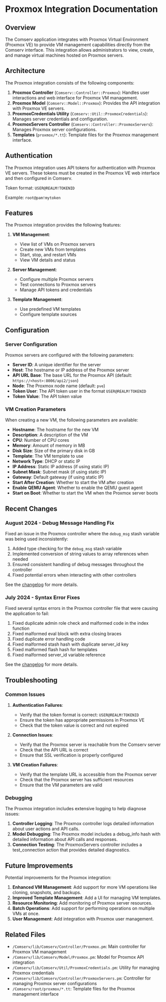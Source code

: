 # Proxmox Integration Documentation

## Overview

The Comserv application integrates with Proxmox Virtual Environment (Proxmox VE) to provide VM management capabilities directly from the Comserv interface. This integration allows administrators to view, create, and manage virtual machines hosted on Proxmox servers.

## Architecture

The Proxmox integration consists of the following components:

1. **Proxmox Controller** (`Comserv::Controller::Proxmox`): Handles user interactions and web interface for Proxmox VM management.
2. **Proxmox Model** (`Comserv::Model::Proxmox`): Provides the API integration with Proxmox VE servers.
3. **ProxmoxCredentials Utility** (`Comserv::Util::ProxmoxCredentials`): Manages server credentials and configuration.
4. **ProxmoxServers Controller** (`Comserv::Controller::ProxmoxServers`): Manages Proxmox server configurations.
5. **Templates** (`proxmox/*.tt`): Template files for the Proxmox management interface.

## Authentication

The Proxmox integration uses API tokens for authentication with Proxmox VE servers. These tokens must be created in the Proxmox VE web interface and then configured in Comserv.

Token format: `USER@REALM!TOKENID`

Example: `root@pam!mytoken`

## Features

The Proxmox integration provides the following features:

1. **VM Management**:
   - View list of VMs on Proxmox servers
   - Create new VMs from templates
   - Start, stop, and restart VMs
   - View VM details and status

2. **Server Management**:
   - Configure multiple Proxmox servers
   - Test connections to Proxmox servers
   - Manage API tokens and credentials

3. **Template Management**:
   - Use predefined VM templates
   - Configure template sources

## Configuration

### Server Configuration

Proxmox servers are configured with the following parameters:

- **Server ID**: A unique identifier for the server
- **Host**: The hostname or IP address of the Proxmox server
- **API URL Base**: The base URL for the Proxmox API (default: `https://<host>:8006/api2/json`)
- **Node**: The Proxmox node name (default: `pve`)
- **Token User**: The API token user in the format `USER@REALM!TOKENID`
- **Token Value**: The API token value

### VM Creation Parameters

When creating a new VM, the following parameters are available:

- **Hostname**: The hostname for the new VM
- **Description**: A description of the VM
- **CPU**: Number of CPU cores
- **Memory**: Amount of memory in MB
- **Disk Size**: Size of the primary disk in GB
- **Template**: The VM template to use
- **Network Type**: DHCP or static IP
- **IP Address**: Static IP address (if using static IP)
- **Subnet Mask**: Subnet mask (if using static IP)
- **Gateway**: Default gateway (if using static IP)
- **Start After Creation**: Whether to start the VM after creation
- **Enable QEMU Agent**: Whether to enable the QEMU guest agent
- **Start on Boot**: Whether to start the VM when the Proxmox server boots

## Recent Changes

### August 2024 - Debug Message Handling Fix

Fixed an issue in the Proxmox controller where the `debug_msg` stash variable was being used inconsistently:

1. Added type checking for the `debug_msg` stash variable
2. Implemented conversion of string values to array references when needed
3. Ensured consistent handling of debug messages throughout the controller
4. Fixed potential errors when interacting with other controllers

See the [changelog](changelog/2024-08-proxmox-debug-msg-fix.md) for more details.

### July 2024 - Syntax Error Fixes

Fixed several syntax errors in the Proxmox controller file that were causing the application to fail:

1. Fixed duplicate admin role check and malformed code in the index function
2. Fixed malformed eval block with extra closing braces
3. Fixed duplicate error handling code
4. Fixed malformed stash hash with duplicate server_id key
5. Fixed malformed flash hash for templates
6. Fixed malformed server_id variable reference

See the [changelog](changelog/2024-07-proxmox-controller-fixes.md) for more details.

## Troubleshooting

### Common Issues

1. **Authentication Failures**:
   - Verify that the token format is correct: `USER@REALM!TOKENID`
   - Ensure the token has appropriate permissions in Proxmox VE
   - Check that the token value is correct and not expired

2. **Connection Issues**:
   - Verify that the Proxmox server is reachable from the Comserv server
   - Check that the API URL is correct
   - Ensure that SSL verification is properly configured

3. **VM Creation Failures**:
   - Verify that the template URL is accessible from the Proxmox server
   - Check that the Proxmox server has sufficient resources
   - Ensure that the VM parameters are valid

### Debugging

The Proxmox integration includes extensive logging to help diagnose issues:

1. **Controller Logging**: The Proxmox controller logs detailed information about user actions and API calls.
2. **Model Debugging**: The Proxmox model includes a debug_info hash with detailed information about API calls and responses.
3. **Connection Testing**: The ProxmoxServers controller includes a test_connection action that provides detailed diagnostics.

## Future Improvements

Potential improvements for the Proxmox integration:

1. **Enhanced VM Management**: Add support for more VM operations like cloning, snapshots, and backups.
2. **Improved Template Management**: Add a UI for managing VM templates.
3. **Resource Monitoring**: Add monitoring of Proxmox server resources.
4. **Batch Operations**: Add support for performing operations on multiple VMs at once.
5. **User Management**: Add integration with Proxmox user management.

## Related Files

- `/Comserv/lib/Comserv/Controller/Proxmox.pm`: Main controller for Proxmox VM management
- `/Comserv/lib/Comserv/Model/Proxmox.pm`: Model for Proxmox API integration
- `/Comserv/lib/Comserv/Util/ProxmoxCredentials.pm`: Utility for managing Proxmox credentials
- `/Comserv/lib/Comserv/Controller/ProxmoxServers.pm`: Controller for managing Proxmox server configurations
- `/Comserv/root/proxmox/*.tt`: Template files for the Proxmox management interface